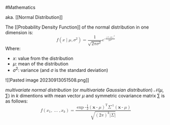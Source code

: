 #Mathematics  

aka. [[Normal Distribution]]

The [[Probability Density Function]] of the normal distribution in one dimension is:
<math xmlns="http://www.w3.org/1998/Math/MathML" alttext="f left-parenthesis x bar mu comma sigma squared right-parenthesis equals StartFraction 1 Over StartRoot 2 pi sigma squared EndRoot EndFraction e Superscript minus StartFraction left-parenthesis x minus mu right-parenthesis squared Over 2 sigma squared EndFraction" display="block">
  <mstyle scriptlevel="0" displaystyle="true">
    <mrow>
      <mi>f</mi>
      <mrow>
        <mo>(</mo>
        <mi>x</mi>
        <mo>&#x2223;</mo>
        <mi>&#x3BC;</mi>
        <mo>,</mo>
        <msup>
          <mi>&#x3C3;</mi>
          <mn>2</mn>
        </msup>
        <mo>)</mo>
      </mrow>
      <mo>=</mo>
      <mfrac>
        <mn>1</mn>
        <msqrt>
          <mrow>
            <mn>2</mn>
            <mi>&#x3C0;</mi>
            <msup>
              <mi>&#x3C3;</mi>
              <mn>2</mn>
            </msup>
          </mrow>
        </msqrt>
      </mfrac>
      <msup>
        <mi>e</mi>
        <mrow>
          <mo>-</mo>
          <mfrac>
            <msup>
              <mrow>
                <mo>(</mo>
                <mi>x</mi>
                <mo>-</mo>
                <mi>&#x3BC;</mi>
                <mo>)</mo>
              </mrow>
              <mn>2</mn>
            </msup>
            <mrow>
              <mn>2</mn>
              <msup>
                <mi>&#x3C3;</mi>
                <mn>2</mn>
              </msup>
            </mrow>
          </mfrac>
        </mrow>
      </msup>
    </mrow>
  </mstyle>
</math>
Where:

- $x$: value from the distribution
- $μ$: mean of the distribution
- $σ^2$: variance (and $σ$ is the standard deviation)

![[Pasted image 20230913051508.png]]

_multivariate normal distribution_ (or _multivariate Gaussian distribution_) $\mathcal{N}\left( \mu, \sum \right) \text{ in } k \text{ dimentions}$ with mean vector $\mu$ and symmetric covariance matrix $\sum$ is as follows: 
<math xmlns="http://www.w3.org/1998/Math/MathML" alttext="f left-parenthesis x 1 comma ellipsis comma x Subscript k Baseline right-parenthesis equals StartFraction exp left-parenthesis minus one-half left-parenthesis bold x minus mu right-parenthesis Superscript normal upper T Baseline bold upper Sigma Superscript negative 1 Baseline left-parenthesis bold x minus mu right-parenthesis right-parenthesis Over StartRoot left-parenthesis 2 pi right-parenthesis Superscript k Baseline StartAbsoluteValue bold upper Sigma EndAbsoluteValue EndRoot EndFraction" display="block">
  <mstyle scriptlevel="0" displaystyle="true">
    <mrow>
      <mi>f</mi>
      <mrow>
        <mo>(</mo>
        <msub>
          <mi>x</mi>
          <mn>1</mn>
        </msub>
        <mo>,</mo>
        <mo>...</mo>
        <mo>,</mo>
        <msub>
          <mi>x</mi>
          <mi>k</mi>
        </msub>
        <mo>)</mo>
      </mrow>
      <mo>=</mo>
      <mfrac>
        <mrow>
          <mo form="prefix">exp</mo>
          <mfenced separators="" open="(" close=")">
            <mo>-</mo>
            <mfrac>
              <mn>1</mn>
              <mn>2</mn>
            </mfrac>
            <msup>
              <mrow>
                <mo>(</mo>
                <mi>&#x1D431;</mi>
                <mo>-</mo>
                <mi>&#x3BC;</mi>
                <mo>)</mo>
              </mrow>
              <mi mathvariant="normal">T</mi>
            </msup>
            <msup>
              <mrow>
                <mi>&#x3A3;</mi>
              </mrow>
              <mrow>
                <mo>-</mo>
                <mn>1</mn>
              </mrow>
            </msup>
            <mrow>
              <mo>(</mo>
              <mi>&#x1D431;</mi>
              <mo>-</mo>
              <mi>&#x3BC;</mi>
              <mo>)</mo>
            </mrow>
          </mfenced>
        </mrow>
        <msqrt>
          <mrow>
            <msup>
              <mrow>
                <mo>(</mo>
                <mn>2</mn>
                <mi>&#x3C0;</mi>
                <mo>)</mo>
              </mrow>
              <mi>k</mi>
            </msup>
            <mrow>
              <mo>|</mo>
              <mi>&#x3A3;</mi>
              <mo>|</mo>
            </mrow>
          </mrow>
        </msqrt>
      </mfrac>
    </mrow>
  </mstyle>
</math>

